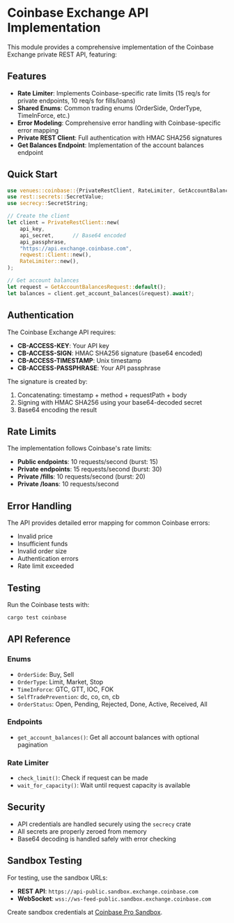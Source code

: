 # Coinbase Exchange API Implementation

This module provides a comprehensive implementation of the Coinbase Exchange private REST API, featuring:

## Features

- **Rate Limiter**: Implements Coinbase-specific rate limits (15 req/s for private endpoints, 10 req/s for fills/loans)
- **Shared Enums**: Common trading enums (OrderSide, OrderType, TimeInForce, etc.)
- **Error Modeling**: Comprehensive error handling with Coinbase-specific error mapping
- **Private REST Client**: Full authentication with HMAC SHA256 signatures
- **Get Balances Endpoint**: Implementation of the account balances endpoint

## Quick Start

```rust
use venues::coinbase::{PrivateRestClient, RateLimiter, GetAccountBalancesRequest};
use rest::secrets::SecretValue;
use secrecy::SecretString;

// Create the client
let client = PrivateRestClient::new(
    api_key,
    api_secret,      // Base64 encoded
    api_passphrase,
    "https://api.exchange.coinbase.com",
    reqwest::Client::new(),
    RateLimiter::new(),
);

// Get account balances
let request = GetAccountBalancesRequest::default();
let balances = client.get_account_balances(&request).await?;
```

## Authentication

The Coinbase Exchange API requires:
- **CB-ACCESS-KEY**: Your API key
- **CB-ACCESS-SIGN**: HMAC SHA256 signature (base64 encoded)
- **CB-ACCESS-TIMESTAMP**: Unix timestamp
- **CB-ACCESS-PASSPHRASE**: Your API passphrase

The signature is created by:
1. Concatenating: timestamp + method + requestPath + body
2. Signing with HMAC SHA256 using your base64-decoded secret
3. Base64 encoding the result

## Rate Limits

The implementation follows Coinbase's rate limits:
- **Public endpoints**: 10 requests/second (burst: 15)
- **Private endpoints**: 15 requests/second (burst: 30)
- **Private /fills**: 10 requests/second (burst: 20)
- **Private /loans**: 10 requests/second

## Error Handling

The API provides detailed error mapping for common Coinbase errors:
- Invalid price
- Insufficient funds
- Invalid order size
- Authentication errors
- Rate limit exceeded

## Testing

Run the Coinbase tests with:
```bash
cargo test coinbase
```

## API Reference

### Enums

- `OrderSide`: Buy, Sell
- `OrderType`: Limit, Market, Stop
- `TimeInForce`: GTC, GTT, IOC, FOK
- `SelfTradePrevention`: dc, co, cn, cb
- `OrderStatus`: Open, Pending, Rejected, Done, Active, Received, All

### Endpoints

- `get_account_balances()`: Get all account balances with optional pagination

### Rate Limiter

- `check_limit()`: Check if request can be made
- `wait_for_capacity()`: Wait until request capacity is available

## Security

- API credentials are handled securely using the `secrecy` crate
- All secrets are properly zeroed from memory
- Base64 decoding is handled safely with error checking

## Sandbox Testing

For testing, use the sandbox URLs:
- **REST API**: `https://api-public.sandbox.exchange.coinbase.com`
- **WebSocket**: `wss://ws-feed-public.sandbox.exchange.coinbase.com`

Create sandbox credentials at [Coinbase Pro Sandbox](https://public.sandbox.exchange.coinbase.com).
